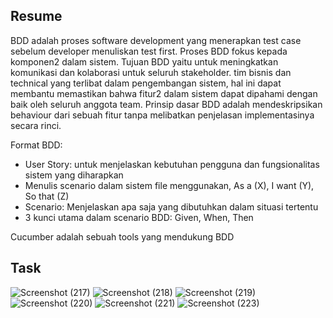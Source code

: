## Resume
BDD adalah proses software development yang menerapkan test case sebelum developer menuliskan test first. Proses BDD fokus kepada komponen2 dalam sistem. Tujuan BDD yaitu untuk meningkatkan komunikasi dan kolaborasi untuk seluruh stakeholder. tim bisnis dan technical yang terlibat dalam pengembangan sistem, hal ini dapat membantu memastikan bahwa fitur2 dalam sistem dapat dipahami dengan baik oleh seluruh anggota team. Prinsip dasar BDD adalah mendeskripsikan behaviour dari sebuah fitur tanpa melibatkan penjelasan implementasinya secara rinci. 

Format BDD:
- User Story: untuk menjelaskan kebutuhan pengguna dan fungsionalitas sistem yang diharapkan
- Menulis scenario dalam sistem file menggunakan, As a (X), I want (Y), So that (Z)
- Scenario: Menjelaskan apa saja yang dibutuhkan dalam situasi tertentu
- 3 kunci utama dalam scenario BDD: Given, When, Then

Cucumber adalah sebuah tools yang mendukung BDD

## Task
![Screenshot (217)](https://user-images.githubusercontent.com/99981322/162600413-0b180123-2cda-4c24-940e-c3467523e675.png)
![Screenshot (218)](https://user-images.githubusercontent.com/99981322/162600415-8f617d46-5dfa-48be-83b8-be1b2143d8f3.png)
![Screenshot (219)](https://user-images.githubusercontent.com/99981322/162600417-f518dc98-129e-41f9-b5c3-1a68f8887010.png)
![Screenshot (220)](https://user-images.githubusercontent.com/99981322/162600419-4f6caaf9-de15-4c3b-b1bf-457947aaa766.png)
![Screenshot (221)](https://user-images.githubusercontent.com/99981322/162600420-b358356d-3a68-4414-8510-2af2551a6b32.png)
![Screenshot (223)](https://user-images.githubusercontent.com/99981322/162600421-e0580336-594f-46b0-9873-870688fca41d.png)
